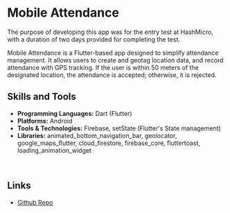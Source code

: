 # Mobile Attendance
The purpose of developing this app was for the entry test at HashMicro, with a duration of two days provided for completing the test.


Mobile Attendance is a Flutter-based app designed to simplify attendance management. It allows users to create and geotag location data, and record attendance with GPS tracking. If the user is within 50 meters of the designated location, the attendance is accepted; otherwise, it is rejected. 

## Skills and Tools

- **Programming Languages:** Dart (Flutter)
- **Platforms:** Android
- **Tools & Technologies:** Firebase, setState (Flutter's State management)
- **Libraries:** animated_bottom_navigation_bar, geolocator, google_maps_flutter, cloud_firestore, firebase_core, fluttertoast, loading_animation_widget

<br>

## Links

- [Github Repo](https://github.com/nicholas-stancio/mobile_attendance)